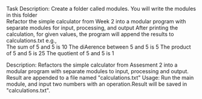 Task Description:
Create a folder called modules.  You will write the modules in this folder  
Refactor the simple calculator from Week 2 into a modular program with separate modules for 
input, processing, and output 
After printing the calculation, for given values, the program will append the results to 
calculations.txt e.g.,  
The sum of 5 and 5 is 10 
The diAerence between 5 and 5 is 5 
The product of 5 and 5 is 25 
The quotient of 5 and 5 is 1

Description:
Refactors the simple calculator from Assesment 2 into a modular program with separate modules to input, processing  and output. Result are appended to a file named "calculations.txt"
Usage:
Run the main module, and input two numbers with an operation.Result will be saved in "calculations.txt".
